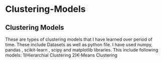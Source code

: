 # Clustering-Models
## Clustering Models
These are types of clustering models that I have learned over period of time. These include Datasets as well as python file. I have used numpy, pandas , scikit-learn , scipy and matplotlib libraries. This include following models: 1)Hierarchial Clustering 2)K-Means Clustering

